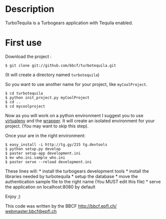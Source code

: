 Description
====================
TurboTequila is a Turbogears application with Tequila enabled.

First use
=====================
Download the project :

    $ git clone git://github.com/bbcf/turbotequila.git

(It will create a directory named `turbotequila`)

So you want to use another name for your project, like `myCoolProject`.

    $ cd turbotequila
    $ python init_project.py myCoolProject
    $ cd ..
    $ cd mycoolproject

Now as you will work on a python environment I suggest you to use [virtualenv](http://example.net) and the [wrapper](http://www.doughellmann.com/projects/virtualenvwrapper).
It will create an isolated environment for your project. (You may want to skip this step).

Once your are in the right environment:

    $ easy_install -i http://tg.gy/215 tg.devtools
    $ python setup.py develop
    $ paster setup-app development.ini
    $ mv who.ini.sample who.ini
    $ paster serve --reload development.ini

These lines will:
    * install the turbogears development tools
    * install the libraries needed by turbotequila
    * setup the database
    * move the authentication sample file to the right name (You MUST edit this file)
    * serve the application on localhost:8080 by default


Enjoy ;)


 This code was written by the BBCF
 http://bbcf.epfl.ch/              
 webmaster.bbcf@epfl.ch            

